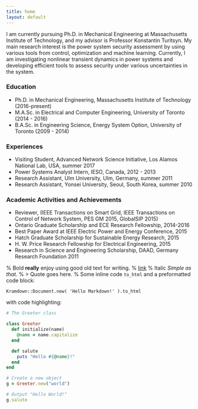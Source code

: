 ```yaml
---
title: home
layout: default
---
```


I am currently pursuing Ph.D. in Mechanical Engineering at Massachusetts Institute of Technology, and my advisor is Professor Konstantin Turitsyn. My main research interest is the power system security assessment by using various tools from control, optimization and machine learning. Currently, I am investigating nonlinear transient dynamics in power systems and developing efficient tools to assess security under various uncertainties in the system.

### Education
- Ph.D. in Mechanical Engineering, Massachusetts Institute of Technology (2016-present)
- M.A.Sc. in Electrical and Computer Engineering, University of Toronto (2014 - 2016)
- B.A.Sc. in Engineering Science, Energy System Option, University of Toronto (2009 - 2014)

### Experiences
- Visiting Student, Advanced Network Science Initiative, Los Alamos National Lab, USA, summer 2017
- Power Systems Analyst Intern, IESO, Canada, 2012 - 2013
- Research Assistant, Ulm University, Ulm, Germany, summer 2011
- Research Assistant, Yonsei University, Seoul, South Korea, summer 2010

### Academic Activities and Achievements
- Reviewer, (IEEE Transactions on Smart Grid, IEEE Transactions on Control of Network System, PES GM 2015, GlobalSIP 2015)
- Ontario Graduate Scholarship and ECE Research Fellowship, 2014-2016
- Best Paper Award at IEEE Electric Power and Energy Conference, 2015
- Hatch Graduate Scholarship for Sustainable Energy Research, 2015
- H. W. Price Research Fellowship for Electrical Engineering, 2015
- Research in Science and Engineering Scholarship, DAAD, Germany Research Foundation 2011


% Bold **really** enjoy using good old text for writing.
% [link](http://en.wikipedia.org/wiki/Markdown)
% Italic *Simple as that.*
% > Quote goes here.
% Some inline code `to_html` and a preformatted code block:

```
Kramdown::Document.new( 'Hello Markdown!' ).to_html
```

with code highlighting:

``` ruby
# The Greeter class

class Greeter
  def initialize(name)
    @name = name.capitalize
  end

  def salute
    puts "Hello #{@name}!"
  end
end

# Create a new object
g = Greeter.new("world")

# Output "Hello World!"
g.salute
```


